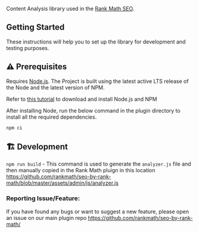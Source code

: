Content Analysis library used in the [Rank Math SEO](https://rankmath.com).

## Getting Started

These instructions will help you to set up the library for development and testing purposes.

## ⚠️ Prerequisites

Requires [Node.js](https://nodejs.org/). The Project is built using the latest active LTS release of the Node and the latest version of NPM.

Refer to [this tutorial](https://docs.npmjs.com/downloading-and-installing-node-js-and-npm) to download and install Node.js and NPM

After installing Node, run the below command in the plugin directory to install all the required dependencies.

`npm ci`

## 🏗️ Development

`npm run build` - This command is used to generate the `analyzer.js` file and then manually copied in the Rank Math pluign in this location https://github.com/rankmath/seo-by-rank-math/blob/master/assets/admin/js/analyzer.js



### Reporting Issue/Feature:

If you have found any bugs or want to suggest a new feature, please open an issue on our main plugin repo https://github.com/rankmath/seo-by-rank-math/
